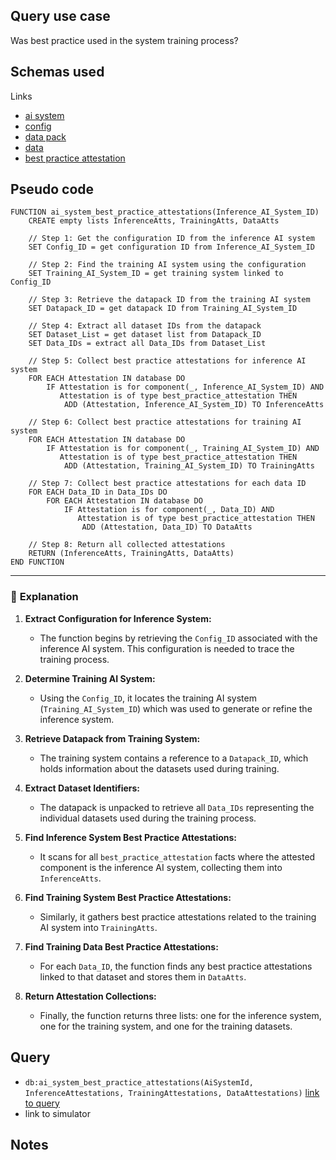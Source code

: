 ## Query use case

Was best practice used in the system training process?


## Schemas used

Links 

* [ai system](https://github.com/nqminds/Trusted-AI-BOM/blob/main/packages/schemas/src/taibom-schemas/50-ai-system.v1.0.0.schema.yaml)
* [config](https://github.com/nqminds/Trusted-AI-BOM/blob/main/packages/schemas/src/taibom-schemas/25-config.v1.0.0.schema.yaml)
* [data pack](https://github.com/nqminds/Trusted-AI-BOM/blob/main/packages/schemas/src/taibom-schemas/20-data-pack.v1.0.0.schema.yaml)
* [data](https://github.com/nqminds/Trusted-AI-BOM/blob/main/packages/schemas/src/taibom-schemas/10-data.v1.0.0.schema.yaml)
* [best practice attestation](https://github.com/nqminds/Trusted-AI-BOM/blob/main/packages/schemas/src/taibom-schemas/68-best-practice-attestation.v1.0.0.schema.yaml)

## Pseudo code 

```plaintext
FUNCTION ai_system_best_practice_attestations(Inference_AI_System_ID)
    CREATE empty lists InferenceAtts, TrainingAtts, DataAtts

    // Step 1: Get the configuration ID from the inference AI system
    SET Config_ID = get configuration ID from Inference_AI_System_ID

    // Step 2: Find the training AI system using the configuration
    SET Training_AI_System_ID = get training system linked to Config_ID

    // Step 3: Retrieve the datapack ID from the training AI system
    SET Datapack_ID = get datapack ID from Training_AI_System_ID

    // Step 4: Extract all dataset IDs from the datapack
    SET Dataset_List = get dataset list from Datapack_ID
    SET Data_IDs = extract all Data_IDs from Dataset_List

    // Step 5: Collect best practice attestations for inference AI system
    FOR EACH Attestation IN database DO
        IF Attestation is for component(_, Inference_AI_System_ID) AND
           Attestation is of type best_practice_attestation THEN
            ADD (Attestation, Inference_AI_System_ID) TO InferenceAtts

    // Step 6: Collect best practice attestations for training AI system
    FOR EACH Attestation IN database DO
        IF Attestation is for component(_, Training_AI_System_ID) AND
           Attestation is of type best_practice_attestation THEN
            ADD (Attestation, Training_AI_System_ID) TO TrainingAtts

    // Step 7: Collect best practice attestations for each data ID
    FOR EACH Data_ID in Data_IDs DO
        FOR EACH Attestation IN database DO
            IF Attestation is for component(_, Data_ID) AND
               Attestation is of type best_practice_attestation THEN
                ADD (Attestation, Data_ID) TO DataAtts

    // Step 8: Return all collected attestations
    RETURN (InferenceAtts, TrainingAtts, DataAtts)
END FUNCTION
```

---

### 📘 **Explanation**

1. **Extract Configuration for Inference System:**  
   - The function begins by retrieving the `Config_ID` associated with the inference AI system. This configuration is needed to trace the training process.

2. **Determine Training AI System:**  
   - Using the `Config_ID`, it locates the training AI system (`Training_AI_System_ID`) which was used to generate or refine the inference system.

3. **Retrieve Datapack from Training System:**  
   - The training system contains a reference to a `Datapack_ID`, which holds information about the datasets used during training.

4. **Extract Dataset Identifiers:**  
   - The datapack is unpacked to retrieve all `Data_IDs` representing the individual datasets used during the training process.

5. **Find Inference System Best Practice Attestations:**  
   - It scans for all `best_practice_attestation` facts where the attested component is the inference AI system, collecting them into `InferenceAtts`.

6. **Find Training System Best Practice Attestations:**  
   - Similarly, it gathers best practice attestations related to the training AI system into `TrainingAtts`.

7. **Find Training Data Best Practice Attestations:**  
   - For each `Data_ID`, the function finds any best practice attestations linked to that dataset and stores them in `DataAtts`.

8. **Return Attestation Collections:**  
   - Finally, the function returns three lists: one for the inference system, one for the training system, and one for the training datasets.


## Query

- `db:ai_system_best_practice_attestations(AiSystemId, InferenceAttestations, TrainingAttestations, DataAttestations)` [link to query](https://github.com/nqminds/Trusted-AI-BOM/blob/main/packages/claim_cascade_batteries/taibom-battery/scenarios.json#L285-L288)
- link to simulator 





## Notes



